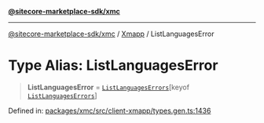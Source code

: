 [**@sitecore-marketplace-sdk/xmc**](../../../../README.md)

***

[@sitecore-marketplace-sdk/xmc](../../../../README.md) / [Xmapp](../README.md) / ListLanguagesError

# Type Alias: ListLanguagesError

> **ListLanguagesError** = [`ListLanguagesErrors`](ListLanguagesErrors.md)\[keyof [`ListLanguagesErrors`](ListLanguagesErrors.md)\]

Defined in: [packages/xmc/src/client-xmapp/types.gen.ts:1436](https://github.com/Sitecore/marketplace-sdk/blob/893df143248e67d8c66e942a96045542130259a0/packages/xmc/src/client-xmapp/types.gen.ts#L1436)

